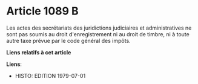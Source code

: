 # Article 1089 B

Les actes des secrétariats des juridictions judiciaires et administratives ne sont pas soumis au droit d'enregistrement ni au
droit de timbre, ni à toute autre taxe prévue par le code général des impôts.

**Liens relatifs à cet article**

**Liens**:

  - HISTO: EDITION 1979-07-01
